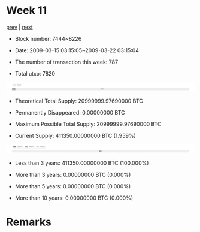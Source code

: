 # Week 11

[prev](week0010.md) | [next](week0012.md)

- Block number: 7444~8226

- Date: 2009-03-15 03:15:05~2009-03-22 03:15:04

- The number of transaction this week: 787

- Total utxo: 7820

![](../images/mined_week0011.png)

- Theoretical Total Supply: 20999999.97690000 BTC

- Permanently Disappeared: 0.00000000 BTC

- Maximum Possible Total Supply: 20999999.97690000 BTC

- Current Supply: 411350.00000000 BTC (1.959%)

![](../images/year_week0011.png)


- Less than 3 years: 411350.00000000 BTC (100.000%)

- More than 3 years: 0.00000000 BTC (0.000%)

- More than 5 years: 0.00000000 BTC (0.000%)

- More than 10 years: 0.00000000 BTC (0.000%)

# Remarks

